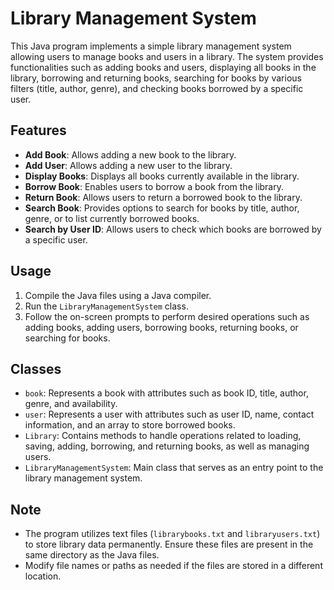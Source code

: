 # Library Management System

This Java program implements a simple library management system allowing users to manage books and users in a library. The system provides functionalities such as adding books and users, displaying all books in the library, borrowing and returning books, searching for books by various filters (title, author, genre), and checking books borrowed by a specific user.

## Features

- **Add Book**: Allows adding a new book to the library.
- **Add User**: Allows adding a new user to the library.
- **Display Books**: Displays all books currently available in the library.
- **Borrow Book**: Enables users to borrow a book from the library.
- **Return Book**: Allows users to return a borrowed book to the library.
- **Search Book**: Provides options to search for books by title, author, genre, or to list currently borrowed books.
- **Search by User ID**: Allows users to check which books are borrowed by a specific user.

## Usage

1. Compile the Java files using a Java compiler.
2. Run the `LibraryManagementSystem` class.
3. Follow the on-screen prompts to perform desired operations such as adding books, adding users, borrowing books, returning books, or searching for books.

## Classes

- `book`: Represents a book with attributes such as book ID, title, author, genre, and availability.
- `user`: Represents a user with attributes such as user ID, name, contact information, and an array to store borrowed books.
- `Library`: Contains methods to handle operations related to loading, saving, adding, borrowing, and returning books, as well as managing users.
- `LibraryManagementSystem`: Main class that serves as an entry point to the library management system.

## Note

- The program utilizes text files (`librarybooks.txt` and `libraryusers.txt`) to store library data permanently. Ensure these files are present in the same directory as the Java files.
- Modify file names or paths as needed if the files are stored in a different location.
